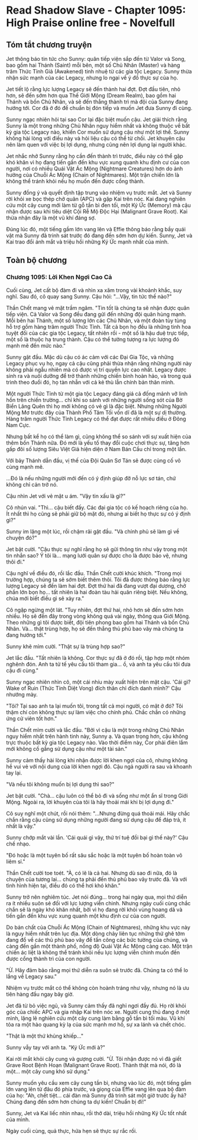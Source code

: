 # Read Shadow Slave - Chapter 1095: High Praise online free - Novelfull

## Tóm tắt chương truyện

Jet thông báo tin tức cho Sunny: quân tiếp viện sắp đến từ Valor và Song, bao gồm hai Thánh (Saint) mỗi bên, một số Chủ Nhân (Master) và hàng trăm Thức Tỉnh Giả (Awakened) tinh nhuệ từ các gia tộc Legacy. Sunny thừa nhận sức mạnh của các Legacy, nhưng lo ngại về ý đồ thực sự của họ.

Jet tiết lộ rằng lực lượng Legacy sẽ đến thành hai đợt. Đợt đầu tiên, nhỏ hơn, sẽ đến sớm hơn qua Thế Giới Mộng (Dream Realm), bao gồm hai Thánh và bốn Chủ Nhân, và sẽ đến thẳng thành trì mà đội của Sunny đang hướng tới. Cor đã ở đó để chuẩn bị đón tiếp và muốn Jet đưa Sunny đi cùng.

Sunny ngạc nhiên hỏi tại sao Cor lại đặc biệt muốn cậu. Jet giải thích rằng Sunny là một trong những Chủ Nhân nguy hiểm nhất và không thuộc về bất kỳ gia tộc Legacy nào, khiến Cor muốn sử dụng cậu như một lợi thế. Sunny không hài lòng với điều này và hỏi liệu cậu có thể từ chối. Jet khuyên cậu nên làm quen với việc bị lợi dụng, nhưng cũng nên lợi dụng lại người khác.

Jet nhắc nhở Sunny rằng họ cần đến thành trì trước, điều này có thể gặp khó khăn vì họ đang tiến gần đến khu vực xung quanh khu định cư của con người, nơi có nhiều Quái Vật Ác Mộng (Nightmare Creatures) hơn do ảnh hưởng của Chuỗi Ác Mộng (Chain of Nightmares). Một trận chiến lớn là không thể tránh khỏi nếu họ muốn đến được cổng thành.

Sunny đồng ý và quyết định tập trung vào nhiệm vụ trước mắt. Jet và Sunny rời khỏi xe bọc thép chở quân (APC) và gặp Kai trên nóc. Kai đang nghiên cứu một cây cung mới làm từ gỗ tần bì đen tối, một Ký Ức (Memory) mà cậu nhận được sau khi tiêu diệt Cội Rễ Mộ Độc Hại (Malignant Grave Root). Kai thừa nhận đây là một vũ khí đáng sợ.

Đúng lúc đó, một tiếng gầm lớn vang lên và Effie thông báo rằng bầy quái vật mà Sunny đã trinh sát trước đó đang đến sớm hơn dự kiến. Sunny, Jet và Kai trao đổi ánh mắt và triệu hồi những Ký Ức mạnh nhất của mình.

## Toàn bộ chương

### Chương 1095: Lời Khen Ngợi Cao Cả

Cuối cùng, Jet cất bộ đàm đi và nhìn xa xăm trong vài khoảnh khắc, suy nghĩ. Sau đó, cô quay sang Sunny. Cậu hỏi: "...Vậy, tin tức thế nào?"

Thần Chết mang vẻ mặt trầm ngâm. "Tin tốt là chúng ta sẽ nhận được quân tiếp viện. Cả Valor và Song đều đang gửi đến những đội quân hùng mạnh. Mỗi bên hai Thánh, một số lượng lớn các Chủ Nhân, và một đoàn tùy tùng hỗ trợ gồm hàng trăm người Thức Tỉnh. Tất cả bọn họ đều là những tinh hoa tuyệt đối của các gia tộc Legacy, tất nhiên rồi - một số là hậu duệ trực tiếp, một số là thuộc hạ trung thành. Cậu có thể tưởng tượng ra lực lượng đó mạnh mẽ đến mức nào."

Sunny gật đầu. Mặc dù cậu có ác cảm với các Đại Gia Tộc, và những Legacy phục vụ họ, ngay cả cậu cũng phải thừa nhận rằng những người này không phải ngẫu nhiên mà có được vị trí quyền lực cao nhất. Legacy được sinh ra và nuôi dưỡng để trở thành những chiến binh hoàn hảo, và trong quá trình theo đuổi đó, họ tàn nhẫn với cả kẻ thù lẫn chính bản thân mình.

Một người Thức Tỉnh từ một gia tộc Legacy đáng giá cả đống mảnh vỡ linh hồn trên chiến trường... chỉ khi so sánh với những người sống sót của Bờ Biển Lãng Quên thì họ mới không có vẻ gì là đặc biệt. Nhưng những Người Mộng Mơ trước đây của Thành Phố Tăm Tối vốn dĩ đã là một sự dị thường. Hàng trăm người Thức Tỉnh Legacy có thể đạt được rất nhiều điều ở Đông Nam Cực.

Nhưng bất kể họ có thể làm gì, cũng không thể so sánh với sự xuất hiện của thêm bốn Thánh nữa. Đó mới là yếu tố thay đổi cuộc chơi thực sự, tăng hơn gấp đôi số lượng Siêu Việt Giả hiện diện ở Nam Bán Cầu chỉ trong một lần.

Với bảy Thánh dẫn đầu, vị thế của Đội Quân Sơ Tán sẽ được củng cố vô cùng mạnh mẽ.

...Đó là nếu những người mới đến có ý định giúp đỡ nỗ lực sơ tán, chứ không chỉ cản trở nó.

Cậu nhìn Jet với vẻ mặt u ám. "Vậy tin xấu là gì?"

Cô nhún vai. "Thì... cậu biết đấy. Các đại gia tộc có kế hoạch riêng của họ. Ít nhất thì họ cũng sẽ phải giữ bộ mặt đó, nhưng ai biết họ thực sự có ý định gì?"

Sunny im lặng một lúc, rồi chậm rãi gật đầu. "Và chính phủ sẽ làm gì về chuyện đó?"

Jet bật cười. "Cậu thực sự nghĩ rằng họ sẽ gửi thông tin như vậy trong một tin nhắn sao? Ý tôi là... mạng lưới quân sự được cho là được bảo vệ, nhưng thôi đi."

Cậu nghĩ về điều đó, rồi lắc đầu. Thần Chết cười khúc khích. "Trong mọi trường hợp, chúng ta sẽ sớm biết thêm thôi. Tôi đã được thông báo rằng lực lượng Legacy sẽ đến làm hai đợt. Đợt thứ hai đã đang vượt đại dương, chở phần lớn bọn họ... tất nhiên là hai đoàn tàu hải quân riêng biệt. Nếu không, chúa mới biết điều gì sẽ xảy ra."

Cô ngập ngừng một lát. "Tuy nhiên, đợt thứ hai, nhỏ hơn sẽ đến sớm hơn nhiều. Họ sẽ đến đây trong vòng không quá vài ngày, thông qua Giới Mộng. Theo những gì tôi được biết, đội tiên phong bao gồm hai Thánh và bốn Chủ Nhân. Và... thật trùng hợp, họ sẽ đến thẳng thủ phủ bao vây mà chúng ta đang hướng tới."

Sunny khẽ mỉm cười. "Thật sự là trùng hợp sao?"

Jet lắc đầu. "Tất nhiên là không. Cor thực sự đã ở đó rồi, tập hợp một nhóm nghênh đón. Anh ta tử tế yêu cầu tôi tham gia... ồ, và anh ta yêu cầu tôi đưa cậu đi cùng."

Sunny ngạc nhiên nhìn cô, một cái nhíu mày xuất hiện trên mặt cậu. 'Cái gì? Wake of Ruin (Thức Tỉnh Diệt Vong) đích thân chỉ đích danh mình?' Cậu nhướng mày.

"Tôi? Tại sao anh ta lại muốn tôi, trong tất cả mọi người, có mặt ở đó? Tôi thậm chí còn không thực sự làm việc cho chính phủ. Chắc chắn có những ứng cử viên tốt hơn."

Thần Chết mỉm cười và lắc đầu. "Bởi vì cậu là một trong những Chủ Nhân nguy hiểm nhất trên hành tinh này, Sunny ạ. Và quan trọng hơn, cậu không trực thuộc bất kỳ gia tộc Legacy nào. Vào thời điểm này, Cor phải điên lắm mới không cố gắng sử dụng cậu như một tài sản."

Sunny cảm thấy hài lòng khi nhận được lời khen ngợi của cô, nhưng không hề vui vẻ với nội dung của lời khen ngợi đó. Cậu ngả người ra sau và khoanh tay lại.

"Và nếu tôi không muốn bị lợi dụng thì sao?"

Jet bật cười. "Chà... cậu luôn có thể bỏ đi và sống như một ẩn sĩ trong Giới Mộng. Ngoài ra, lời khuyên của tôi là hãy thoải mái khi bị lợi dụng đi."

Cô suy nghĩ một chút, rồi nói thêm: "...Nhưng đừng quá thoải mái. Hãy chắc chắn rằng cậu cũng sử dụng những người đang sử dụng cậu để đáp trả, ít nhất là vậy."

Sunny chớp mắt vài lần. 'Cái quái gì vậy, thứ trí tuệ đồi bại gì thế này?' Cậu chế nhạo.

"Đó hoặc là một tuyên bố rất sâu sắc hoặc là một tuyên bố hoàn toàn vô liêm sỉ."

Thần Chết cười toe toét. "À, có lẽ là cả hai. Nhưng dù sao đi nữa, đó là chuyện của tương lai... chúng ta phải đến thủ phủ bao vây trước đã. Và với tình hình hiện tại, điều đó có thể hơi khó khăn."

Sunny trở nên nghiêm túc. Jet nói đúng... trong hai ngày qua, mọi thứ diễn ra ít nhiều suôn sẻ đối với lực lượng viễn chinh. Nhưng ngày cuối cùng chắc chắn sẽ là ngày khó khăn nhất, bởi vì họ đang rời khỏi vùng hoang dã và tiến gần đến khu vực xung quanh một khu định cư của con người.

Do bản chất của Chuỗi Ác Mộng (Chain of Nightmares), những khu vực này là nguy hiểm nhất trên lục địa. Một dòng chảy liên tục những thứ ghê tởm đang đổ về các thủ phủ bao vây để tấn công các bức tường của chúng, và càng đến gần một thành phố, nồng độ Quái Vật Ác Mộng càng cao. Một trận chiến ác liệt là không thể tránh khỏi nếu lực lượng viễn chinh muốn đến được cổng thành trì của con người.

"Ừ. Hãy đảm bảo rằng mọi thứ diễn ra suôn sẻ trước đã. Chúng ta có thể lo lắng về Legacy sau."

Nhiệm vụ trước mắt có thể không còn hoành tráng như vậy, nhưng nó là ưu tiên hàng đầu ngay bây giờ.

Jet đã từ bỏ việc ngủ, và Sunny cảm thấy đã nghỉ ngơi đầy đủ. Họ rời khỏi góc của chiếc APC và gia nhập Kai trên nóc xe. Người cung thủ đang ở một mình, lặng lẽ nghiên cứu một cây cung làm bằng gỗ tần bì tối màu. Vũ khí tỏa ra một hào quang kỳ lạ của sức mạnh mơ hồ, sự xa lánh và chết chóc.

"Thật là một thứ khủng khiếp..."

Sunny vẫy tay với anh ta. "Ký Ức mới à?"

Kai rời mắt khỏi cây cung và gượng cười. "Ừ. Tôi nhận được nó vì đã giết Grave Root Bệnh Hoạn (Malignant Grave Root). Thành thật mà nói, đó là một... một cây cung khó sử dụng."

Sunny muốn yêu cầu xem cây cung tần bì, nhưng vào lúc đó, một tiếng gầm lớn vang lên từ đâu đó phía trước, và giọng của Effie vang lên qua bộ đàm của họ: "Ah, chết tiệt... cái đàn mà Sunny đã trinh sát một giờ trước ấy hả? Chúng đang đến sớm hơn chúng ta dự kiến! Chuẩn bị đi!"

Sunny, Jet và Kai liếc nhìn nhau, rồi thở dài, triệu hồi những Ký Ức tốt nhất của mình.

Ngày cuối cùng, quả thực, hứa hẹn sẽ thực sự rắc rối.